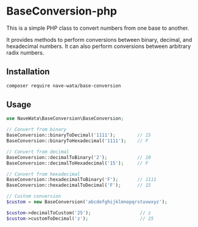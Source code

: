 # BaseConversion-php

This is a simple PHP class to convert numbers from one base to another.

It provides methods to perform conversions between binary, decimal, and hexadecimal numbers. It can also perform conversions between arbitrary radix numbers.

## Installation

```bash
composer require nave-wata/base-conversion
```

## Usage

```php
use NaveWata\BaseConversion\BaseConversion;

// Convert from binary
BaseConversion::binaryToDecimal('1111');        // 15
BaseConversion::binaryToHexadecimal('1111');    // F

// Convert from decimal
BaseConversion::decimalToBinary('2');           // 10
BaseConversion::decimalToHexadecimal('15');     // F

// Convert from hexadecimal
BaseConversion::hexadecimalToBinary('F');       // 1111
BaseConversion::hexadecimalToDecimal('F');      // 15

// Custom conversion
$custom = new BaseConversion('abcdefghijklmnopqrstuvwxyz');

$custom->decimalToCustom('25');                  // z
$custom->customToDecimal('z');                   // 25
```
